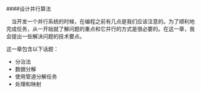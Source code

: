 ####设计并行算法

&emsp;当开发一个并行系统的时候，在编程之前有几点是我们应该注意的。为了顺利地完成任务，从一开始就了解问题的重点和它并行的方式是很必要的。在这一章，我会提出一些解决问题的技术要点。

这一章包含以下话题：

* 分治法
* 数据分解
* 使用管道分解任务
* 处理和映射


